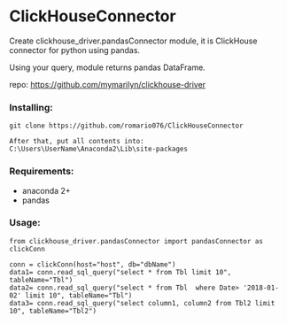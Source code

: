 # ClickHouseConnector
Create clickhouse_driver.pandasConnector module, it is ClickHouse connector for python using pandas.

Using your query, module returns pandas DataFrame.

repo: https://github.com/mymarilyn/clickhouse-driver

### Installing:
```
git clone https://github.com/romario076/ClickHouseConnector

After that, put all contents into: C:\Users\UserName\Anaconda2\Lib\site-packages
```

### Requirements:
* anaconda 2+
* pandas

### Usage:
```
from clickhouse_driver.pandasConnector import pandasConnector as clickConn

conn = clickConn(host="host", db="dbName")
data1= conn.read_sql_query("select * from Tbl limit 10", tableName="Tbl")
data2= conn.read_sql_query("select * from Tbl  where Date> '2018-01-02' limit 10", tableName="Tbl")
data3= conn.read_sql_query("select column1, column2 from Tbl2 limit 10", tableName="Tbl2")
```
